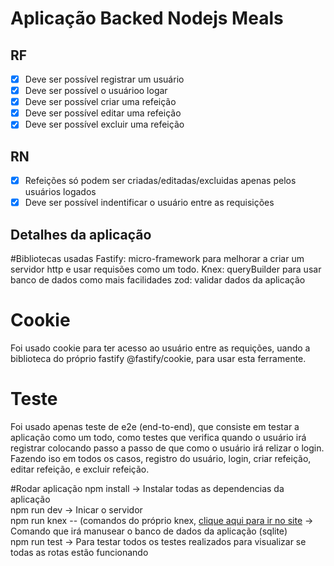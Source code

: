 # Aplicação Backed Nodejs Meals

## RF
- [x] Deve ser possível registrar um usuário <br>
- [x] Deve ser possível o usuárioo logar <br>
- [x] Deve ser possível criar uma refeição <br>
- [x] Deve ser possível editar uma refeição <br>
- [x] Deve ser possível excluir uma refeição <br>

## RN
- [x] Refeições só podem ser criadas/editadas/excluidas apenas pelos usuários logados
- [x] Deve ser possível indentificar o usuário entre as requisições

## Detalhes da aplicação

#Bibliotecas usadas
Fastify: micro-framework para melhorar a criar um servidor http e usar requisões como um todo.
Knex: queryBuilder para usar banco de dados como mais facilidades
zod: validar dados da aplicação

# Cookie 
Foi usado cookie para ter acesso ao usuário entre as requições, uando a biblioteca do próprio fastify @fastify/cookie, para usar esta ferramente.

# Teste
Foi usado apenas teste de e2e (end-to-end), que consiste em testar a aplicação como um todo, como testes que verifica quando o usuário irá registrar colocando passo a passo de que como o usuário irá relizar o login. <br>
Fazendo iso em todos os casos, registro do usuário, login, criar refeição, editar refeição, e excluir refeição.

#Rodar aplicação
npm install -> Instalar todas as dependencias da aplicação <br>
npm run dev -> Inicar o servidor <br>
npm run knex -- (comandos do próprio knex, [clique aqui para ir no site](https://knexjs.org/) -> Comando que irá manusear o banco de dados da aplicação (sqlite) <br>
npm run test -> Para testar todos os testes realizados para visualizar se todas as rotas estão funcionando 
